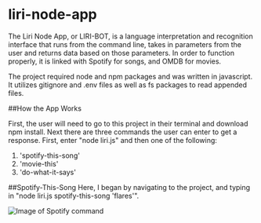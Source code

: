 # liri-node-app
The Liri Node App, or LIRI-BOT, is a language interpretation and recognition interface that runs from the command line, takes in parameters from the user and returns data based on those parameters.  In order to function properly, it is linked with Spotify for songs, and OMDB for movies. 

The project required node and npm packages and was written in javascript.  It utilizes gitignore and .env files as well as fs packages to read appended files. 

##How the App Works

First, the user will need to go to this project in their terminal and download npm install. Next there are three commands the user can enter to get a response.  First, enter "node liri.js" and then one of the following: 

1. 'spotify-this-song'
2. 'movie-this'
3. 'do-what-it-says'

##Spotify-This-Song
Here, I began by navigating to the project, and typing in "node liri.js spotify-this-song 'flares'".

![Image of Spotify command](C:\Users\rbennett\Pictures\LiriBot_Assignment\SpotifyThisSong)

